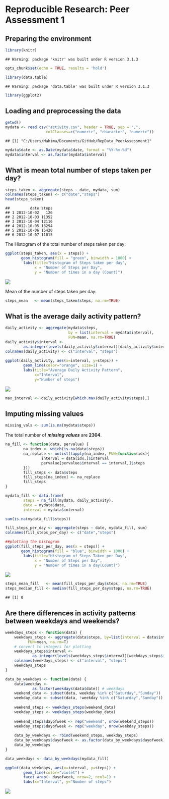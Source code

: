# Reproducible Research: Peer Assessment 1

## Preparing the environment


```r
library(knitr)
```

```
## Warning: package 'knitr' was built under R version 3.1.3
```

```r
opts_chunk$set(echo = TRUE, results = 'hold')

library(data.table)
```

```
## Warning: package 'data.table' was built under R version 3.1.3
```

```r
library(ggplot2)
```


## Loading and preprocessing the data


```r
getwd()
mydata <- read.csv("activity.csv", header = TRUE, sep = ",",
                  colClasses=c("numeric", "character", "numeric"))
```

```
## [1] "C:/Users/Mahima/Documents/GitHub/RepData_PeerAssessment1"
```


```r
mydata$date <- as.Date(mydata$date, format = "%Y-%m-%d")
mydata$interval <- as.factor(mydata$interval)
```


## What is mean total number of steps taken per day?


```r
steps_taken <- aggregate(steps ~ date, mydata, sum)
colnames(steps_taken) <- c("date","steps")
head(steps_taken)
```

```
##         date steps
## 1 2012-10-02   126
## 2 2012-10-03 11352
## 3 2012-10-04 12116
## 4 2012-10-05 13294
## 5 2012-10-06 15420
## 6 2012-10-07 11015
```

The Histogram of the total number of steps taken per day:


```r
ggplot(steps_taken, aes(x = steps)) + 
       geom_histogram(fill = "green", binwidth = 1000) + 
        labs(title="Histogram of Steps taken per day", 
             x = "Number of Steps per Day",
             y = "Number of times in a day (Count)")  
```

![](PA1_template_files/figure-html/histo-1.png) 

Mean of the number of steps taken per day:


```r
steps_mean   <- mean(steps_taken$steps, na.rm=TRUE)
```


## What is the average daily activity pattern?



```r
daily_activity <- aggregate(mydata$steps, 
                            by = list(interval = mydata$interval),
                            FUN=mean, na.rm=TRUE)
daily_activity$interval <- 
        as.integer(levels(daily_activity$interval)[daily_activity$interval])
colnames(daily_activity) <- c("interval", "steps")
 
ggplot(daily_activity, aes(x=interval, y=steps)) +   
        geom_line(color="orange", size=1) +  
        labs(title="Average Daily Activity Pattern",
             x="Interval",
             y="Number of steps") 
```

![](PA1_template_files/figure-html/daily_activity-1.png) 

```r
max_interval <- daily_activity[which.max(daily_activity$steps),]
```


## Imputing missing values


```r
missing_vals <- sum(is.na(mydata$steps))
```

The total number of ***missing values*** are **2304**.


```r
na_fill <- function(data, pervalue) {
        na_index <- which(is.na(data$steps))
        na_replace <- unlist(lapply(na_index, FUN=function(idx){
                interval = data[idx,]$interval
                pervalue[pervalue$interval == interval,]$steps
        }))
        fill_steps <- data$steps
        fill_steps[na_index] <- na_replace
        fill_steps
}

mydata_fill <- data.frame(  
        steps = na_fill(mydata, daily_activity),  
        date = mydata$date,  
        interval = mydata$interval)

sum(is.na(mydata_fill$steps))

fill_steps_per_day <- aggregate(steps ~ date, mydata_fill, sum)
colnames(fill_steps_per_day) <- c("date","steps")

##plotting the histogram
ggplot(fill_steps_per_day, aes(x = steps)) + 
       geom_histogram(fill = "blue", binwidth = 1000) + 
        labs(title="Histogram of Steps Taken per Day", 
             x = "Number of Steps per Day", 
             y = "Number of times in a day(Count)") 
```

![](PA1_template_files/figure-html/missing_value_imputation-1.png) 

```r
steps_mean_fill   <- mean(fill_steps_per_day$steps, na.rm=TRUE)
steps_median_fill <- median(fill_steps_per_day$steps, na.rm=TRUE)
```

```
## [1] 0
```


## Are there differences in activity patterns between weekdays and weekends?


```r
weekdays_steps <- function(data) {
    weekdays_steps <- aggregate(data$steps, by=list(interval = data$interval),
          FUN=mean, na.rm=T)
    # convert to integers for plotting
    weekdays_steps$interval <- 
            as.integer(levels(weekdays_steps$interval)[weekdays_steps$interval])
    colnames(weekdays_steps) <- c("interval", "steps")
    weekdays_steps
}

data_by_weekdays <- function(data) {
    data$weekday <- 
            as.factor(weekdays(data$date)) # weekdays
    weekend_data <- subset(data, weekday %in% c("Saturday","Sunday"))
    weekday_data <- subset(data, !weekday %in% c("Saturday","Sunday"))
    
    weekend_steps <- weekdays_steps(weekend_data)
    weekday_steps <- weekdays_steps(weekday_data)
    
    weekend_steps$dayofweek <- rep("weekend", nrow(weekend_steps))
    weekday_steps$dayofweek <- rep("weekday", nrow(weekday_steps))
    
    data_by_weekdays <- rbind(weekend_steps, weekday_steps)
    data_by_weekdays$dayofweek <- as.factor(data_by_weekdays$dayofweek)
    data_by_weekdays
}

data_weekdays <- data_by_weekdays(mydata_fill)
```



```r
ggplot(data_weekdays, aes(x=interval, y=steps)) + 
        geom_line(color="violet") + 
        facet_wrap(~ dayofweek, nrow=2, ncol=1) +
        labs(x="Interval", y="Number of steps")
```

![](PA1_template_files/figure-html/plot_weekdays-1.png) 

